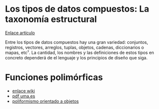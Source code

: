 # Los tipos de datos compuestos: La taxonomía estructural

[Enlace artículo](https://medium.com/lenguajes-y-dialectos-en-programaci%C3%B3n/los-tipos-de-datos-compuestos-la-taxonom%C3%ADa-estructural-b1e7ff31dc38)

Entre los tipos de datos compuestos hay una gran variedad: conjuntos, registros, vectores, arreglos, tuplas, objetos, cadenas, diccionarios o mapas, etc⁷. La cantidad, los nombres y las definiciones de estos tipos en concreto dependerá de el lenguaje y los principios de diseño que siga.

# Funciones polimórficas 
- [enlace wiki](https://es.wikipedia.org/wiki/Polimorfismo_(inform%C3%A1tica))
- [pdf  uma.es](http://www.lcc.uma.es/~pacog/apuntes/pd/cap03.pdf)
- [poliformismo orientado a objetos](https://cursos.aiu.edu/Lenguajes%20de%20Programacion%20Orientados%20a%20Objetos/PDF/Tema%204b.pdf)
